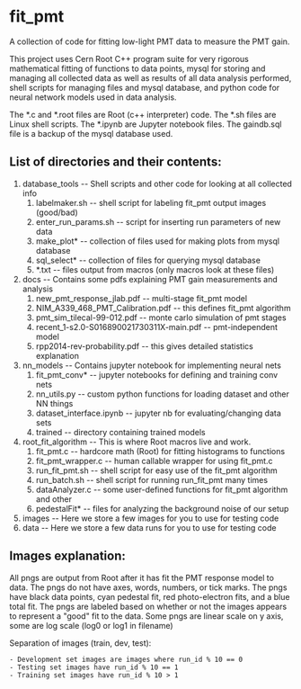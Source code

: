 # fit_pmt
A collection of code for fitting low-light PMT data to measure the PMT gain.

This project uses Cern Root C++ program suite for very rigorous mathematical fitting
of functions to data points, mysql for storing and managing all collected data as 
well as results of all data analysis performed, shell scripts for managing files and
mysql database, and python code for neural network models used in data analysis.

The *.c and *.root files are Root (c++ interpreter) code.
The *.sh files are Linux shell scripts.
The *.ipynb are Jupyter notebook files.
The gaindb.sql file is a backup of the mysql database used.

## List of directories and their contents:
1)  database_tools -- Shell scripts and other code for looking at all collected info
	1)  labelmaker.sh -- shell script for labeling fit_pmt output images (good/bad)
	2)  enter_run_params.sh -- script for inserting run parameters of new data
	3)  make_plot* -- collection of files used for making plots from mysql database
	4)  sql_select* -- collection of files for querying mysql database
	5)  *.txt -- files output from macros (only macros look at these files)
2)  docs -- Contains some pdfs explaining PMT gain measurements and analysis
	1)  new_pmt_response_jlab.pdf -- multi-stage fit_pmt model
	2)  NIM_A339_468_PMT_Calibration.pdf -- this defines fit_pmt algorithm
	3)  pmt_sim_tilecal-99-012.pdf -- monte carlo simulation of pmt stages
	4)  recent_1-s2.0-S016890021730311X-main.pdf -- pmt-independent model
	5)  rpp2014-rev-probability.pdf -- this gives detailed statistics explanation
3)  nn_models -- Contains jupyter notebook for implementing neural nets
	1)  fit_pmt_conv* -- jupyter notebooks for defining and training conv nets
	2)  nn_utils.py -- custom python functions for loading dataset and other NN things 
	3)  dataset_interface.ipynb -- jupyter nb for evaluating/changing data sets
	4)  trained -- directory containing trained models
4)  root_fit_algorithm -- This is where Root macros live and work.
	1)  fit_pmt.c -- hardcore math (Root) for fitting histograms to functions
	2)  fit_pmt_wrapper.c -- human callable wrapper for using fit_pmt.c
	3)  run_fit_pmt.sh -- shell script for easy use of the fit_pmt algorithm
	4)  run_batch.sh -- shell script for running run_fit_pmt many times
	5)  dataAnalyzer.c -- some user-defined functions for fit_pmt algorithm and other
	6)  pedestalFit* -- files for analyzing the background noise of our setup
5)  images -- Here we store a few images for you to use for testing code
6)  data -- Here we store a few data runs for you to use for testing code


## Images explanation:
All pngs are output from Root after it has fit the PMT response model to data.
The pngs do not have axes, words, numbers, or tick marks. 
The pngs have black data points, cyan pedestal fit, red photo-electron fits, and a blue total fit.
The pngs are labeled based on whether or not the images appears to represent a "good" fit to the data.
Some pngs are linear scale on y axis, some are log scale (log0 or log1 in filename)

Separation of images (train, dev, test):

	- Development set images are images where run_id % 10 == 0
	- Testing set images have run_id % 10 == 1
	- Training set images have run_id % 10 > 1

